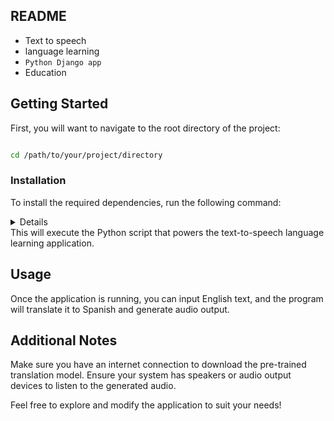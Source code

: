 
## README

- Text to speech
- language learning
- `Python Django app`
- Education

## Getting Started

First, you will want to navigate to the root directory of the project:

```bash

cd /path/to/your/project/directory
```

### Installation

To install the required dependencies, run the following command:

<details>

```bash

make install
```

This will install the necessary Python packages using pip.
Running the Application

After installing the dependencies, you can start the application by running:

```bash

make run
```

</details

This will execute the Python script that powers the text-to-speech language learning application.

## Usage

Once the application is running, you can input English text, and the program will translate it to Spanish and generate audio output.


## Additional Notes

Make sure you have an internet connection to download the pre-trained translation model.
Ensure your system has speakers or audio output devices to listen to the generated audio.

Feel free to explore and modify the application to suit your needs!
